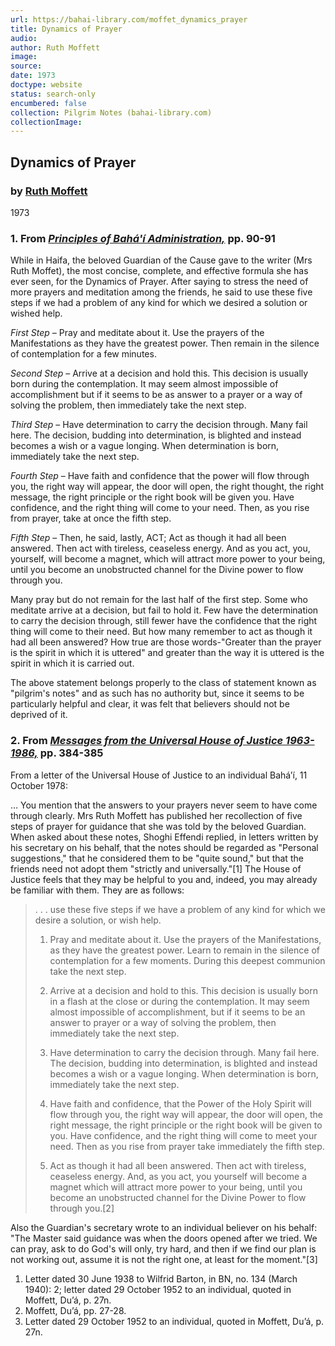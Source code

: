 ```yaml
---
url: https://bahai-library.com/moffet_dynamics_prayer
title: Dynamics of Prayer
audio: 
author: Ruth Moffett
image: 
source: 
date: 1973
doctype: website
status: search-only
encumbered: false
collection: Pilgrim Notes (bahai-library.com)
collectionImage: 
---
```



## Dynamics of Prayer

### by [Ruth Moffett](https://bahai-library.com/author/Ruth+Moffett)

1973


### 1\. From [_Principles of Bahá'í Administration,_](http://bahai-library.com/compilation_principles_bahai_administration) pp. 90-91

While in Haifa, the beloved Guardian of the Cause gave to the writer (Mrs Ruth Moffet), the most concise, complete, and effective formula she has ever seen, for the Dynamics of Prayer. After saying to stress the need of more prayers and meditation among the friends, he said to use these five steps if we had a problem of any kind for which we desired a solution or wished help.

_First Step_ – Pray and meditate about it. Use the prayers of the Manifestations as they have the greatest power. Then remain in the silence of contemplation for a few minutes.

_Second Step_ – Arrive at a decision and hold this. This decision is usually born during the contemplation. It may seem almost impossible of accomplishment but if it seems to be as answer to a prayer or a way of solving the problem, then immediately take the next step.

_Third Step_ – Have determination to carry the decision through. Many fail here. The decision, budding into determination, is blighted and instead becomes a wish or a vague longing. When determination is born, immediately take the next step.

_Fourth Step_ – Have faith and confidence that the power will flow through you, the right way will appear, the door will open, the right thought, the right message, the right principle or the right book will be given you. Have confidence, and the right thing will come to your need. Then, as you rise from prayer, take at once the fifth step.

_Fifth Step_ – Then, he said, lastly, ACT; Act as though it had all been answered. Then act with tireless, ceaseless energy. And as you act, you, yourself, will become a magnet, which will attract more power to your being, until you become an unobstructed channel for the Divine power to flow through you.

Many pray but do not remain for the last half of the first step. Some who meditate arrive at a decision, but fail to hold it. Few have the determination to carry the decision through, still fewer have the confidence that the right thing will come to their need. But how many remember to act as though it had all been answered? How true are those words-"Greater than the prayer is the spirit in which it is uttered" and greater than the way it is uttered is the spirit in which it is carried out.

The above statement belongs properly to the class of statement known as "pilgrim's notes" and as such has no authority but, since it seems to be particularly helpful and clear, it was felt that believers should not be deprived of it.

### 2\. From [_Messages from the Universal House of Justice 1963-1986,_](https://bahai-library.com/uhj_messages_1963-86_full&chapter=5) pp. 384-385

From a letter of the Universal House of Justice to an individual Bahá’í, 11 October 1978:

… You mention that the answers to your prayers never seem to have come through clearly. Mrs Ruth Moffett has published her recollection of five steps of prayer for guidance that she was told by the beloved Guardian. When asked about these notes, Shoghi Effendi replied, in letters written by his secretary on his behalf, that the notes should be regarded as "Personal suggestions," that he considered them to be "quite sound," but that the friends need not adopt them "strictly and universally."\[1\] The House of Justice feels that they may be helpful to you and, indeed, you may already be familiar with them. They are as follows:

> . . . use these five steps if we have a problem of any kind for which we desire a solution, or wish help.
> 
> 1.  Pray and meditate about it. Use the prayers of the Manifestations, as they have the greatest power. Learn to remain in the silence of contemplation for a few moments. During this deepest communion take the next step.
>     
> 2.  Arrive at a decision and hold to this. This decision is usually born in a flash at the close or during the contemplation. It may seem almost impossible of accomplishment, but if it seems to be an answer to prayer or a way of solving the problem, then immediately take the next step.
>     
> 3.  Have determination to carry the decision through. Many fail here. The decision, budding into determination, is blighted and instead becomes a wish or a vague longing. When determination is born, immediately take the next step.
>     
> 4.  Have faith and confidence, that the Power of the Holy Spirit will flow through you, the right way will appear, the door will open, the right message, the right principle or the right book will be given to you. Have confidence, and the right thing will come to meet your need. Then as you rise from prayer take immediately the fifth step.
>     
> 5.  Act as though it had all been answered. Then act with tireless, ceaseless energy. And, as you act, you yourself will become a magnet which will attract more power to your being, until you become an unobstructed channel for the Divine Power to flow through you.\[2\]
>     

Also the Guardian's secretary wrote to an individual believer on his behalf: "The Master said guidance was when the doors opened after we tried. We can pray, ask to do God's will only, try hard, and then if we find our plan is not working out, assume it is not the right one, at least for the moment."\[3\]

1.  Letter dated 30 June 1938 to Wilfrid Barton, in BN, no. 134 (March 1940): 2; letter dated 29 October 1952 to an individual, quoted in Moffett, Du’á, p. 27n.
2.  Moffett, Du’á, pp. 27-28.
3.  Letter dated 29 October 1952 to an individual, quoted in Moffett, Du’á, p. 27n.